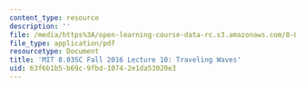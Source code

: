 ```yaml
---
content_type: resource
description: ''
file: /media/https%3A/open-learning-course-data-rc.s3.amazonaws.com/8-03sc-physics-iii-vibrations-and-waves-fall-2016/63f6b1b5b69c9fbd10742e1da53020e3_MIT8_03SCF16_hw_Lec10.pdf
file_type: application/pdf
resourcetype: Document
title: 'MIT 8.03SC Fall 2016 Lecture 10: Traveling Waves'
uid: 63f6b1b5-b69c-9fbd-1074-2e1da53020e3
---
```

